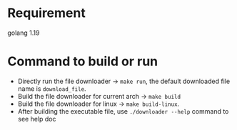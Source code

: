 # Requirement
golang 1.19

# Command to build or run
- Directly run the file downloader -> `make run`, the default downloaded file name is `download_file`.
- Build the file downloader for current arch -> `make build`
- Build the file downloader for linux -> `make build-linux`.
- After building the executable file, use `./downloader --help` command to see help doc
